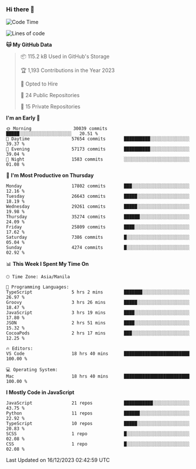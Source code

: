 ### Hi there 👋

<!--START_SECTION:waka-->
![Code Time](http://img.shields.io/badge/Code%20Time-491%20hrs%2017%20mins-blue)

![Lines of code](https://img.shields.io/badge/From%20Hello%20World%20I%27ve%20Written-60.9%20million%20lines%20of%20code-blue)

**🐱 My GitHub Data** 

> 📦 115.2 kB Used in GitHub's Storage 
 > 
> 🏆 1,193 Contributions in the Year 2023
 > 
> 💼 Opted to Hire
 > 
> 📜 24 Public Repositories 
 > 
> 🔑 15 Private Repositories 
 > 
**I'm an Early 🐤** 

```text
🌞 Morning                30039 commits       █████░░░░░░░░░░░░░░░░░░░░   20.51 % 
🌆 Daytime                57654 commits       ██████████░░░░░░░░░░░░░░░   39.37 % 
🌃 Evening                57173 commits       ██████████░░░░░░░░░░░░░░░   39.04 % 
🌙 Night                  1583 commits        ░░░░░░░░░░░░░░░░░░░░░░░░░   01.08 % 
```
📅 **I'm Most Productive on Thursday** 

```text
Monday                   17802 commits       ███░░░░░░░░░░░░░░░░░░░░░░   12.16 % 
Tuesday                  26643 commits       █████░░░░░░░░░░░░░░░░░░░░   18.19 % 
Wednesday                29261 commits       █████░░░░░░░░░░░░░░░░░░░░   19.98 % 
Thursday                 35274 commits       ██████░░░░░░░░░░░░░░░░░░░   24.09 % 
Friday                   25809 commits       ████░░░░░░░░░░░░░░░░░░░░░   17.62 % 
Saturday                 7386 commits        █░░░░░░░░░░░░░░░░░░░░░░░░   05.04 % 
Sunday                   4274 commits        █░░░░░░░░░░░░░░░░░░░░░░░░   02.92 % 
```


📊 **This Week I Spent My Time On** 

```text
🕑︎ Time Zone: Asia/Manila

💬 Programming Languages: 
TypeScript               5 hrs 2 mins        ███████░░░░░░░░░░░░░░░░░░   26.97 % 
Groovy                   3 hrs 26 mins       █████░░░░░░░░░░░░░░░░░░░░   18.47 % 
JavaScript               3 hrs 19 mins       ████░░░░░░░░░░░░░░░░░░░░░   17.80 % 
JSON                     2 hrs 51 mins       ████░░░░░░░░░░░░░░░░░░░░░   15.32 % 
CocoaPods                2 hrs 17 mins       ███░░░░░░░░░░░░░░░░░░░░░░   12.25 % 

🔥 Editors: 
VS Code                  18 hrs 40 mins      █████████████████████████   100.00 % 

💻 Operating System: 
Mac                      18 hrs 40 mins      █████████████████████████   100.00 % 
```

**I Mostly Code in JavaScript** 

```text
JavaScript               21 repos            ███████████░░░░░░░░░░░░░░   43.75 % 
Python                   11 repos            ██████░░░░░░░░░░░░░░░░░░░   22.92 % 
TypeScript               10 repos            █████░░░░░░░░░░░░░░░░░░░░   20.83 % 
SCSS                     1 repo              █░░░░░░░░░░░░░░░░░░░░░░░░   02.08 % 
CSS                      1 repo              █░░░░░░░░░░░░░░░░░░░░░░░░   02.08 % 
```




 Last Updated on 16/12/2023 02:42:59 UTC
<!--END_SECTION:waka-->
